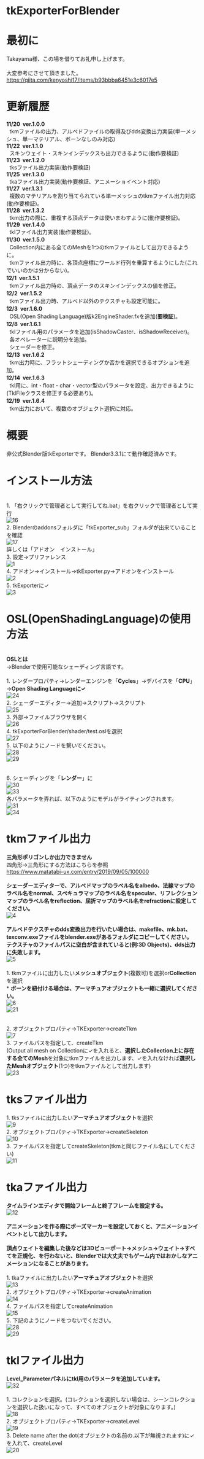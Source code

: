 # tkExporterForBlender

# 最初に
Takayama様、この場を借りてお礼申し上げます。
<br>
<br>大変参考にさせて頂きました。
<br>https://qiita.com/kenyoshi17/items/b93bbba6451e3c6017e5

# 更新履歴
 **11/20&nbsp;&nbsp;ver.1.0.0**
  <br>&nbsp;&nbsp;tkmファイルの出力、アルベドファイルの取得及びdds変換出力実装(単一メッシュ、単一マテリアル、ボーンなしのみ対応)
<br>
 **11/22&nbsp;&nbsp;ver.1.1.0**
  <br>&nbsp;&nbsp;スキンウェイト・スキンインデックスも出力できるように(動作要検証)
<br>
 **11/23&nbsp;&nbsp;ver.1.2.0**
  <br>&nbsp;&nbsp;tksファイル出力実装(動作要検証)
<br>
 **11/25&nbsp;&nbsp;ver.1.3.0**
  <br>&nbsp;&nbsp;tkaファイル出力実装(動作要検証、アニメーショイベント対応)
<br>
 **11/27&nbsp;&nbsp;ver.1.3.1**
  <br>&nbsp;&nbsp;複数のマテリアルを割り当てられている単一メッシュのtkmファイル出力対応(動作要検証)。
 <br>
 **11/28&nbsp;&nbsp;ver.1.3.2**
  <br>&nbsp;&nbsp;tkm出力の際に、重複する頂点データは使いまわすように(動作要検証)。
   <br>
 **11/29&nbsp;&nbsp;ver.1.4.0**
  <br>&nbsp;&nbsp;tklファイル出力実装(動作要検証)。
     <br>
 **11/30&nbsp;&nbsp;ver.1.5.0**
　<br>&nbsp;&nbsp;Collection内にある全てのMeshを1つのtkmファイルとして出力できるように。
  <br>&nbsp;&nbsp;tkmファイル出力時に、各頂点座標にワールド行列を乗算するようにした(これでいいのかは分からない)。
  <br>
 **12/1&nbsp;&nbsp;ver.1.5.1**
　<br>&nbsp;&nbsp;tkmファイル出力時の、頂点データのスキンインデックスの値を修正。
  <br>
 **12/2&nbsp;&nbsp;ver.1.5.2**
　<br>&nbsp;&nbsp;tkmファイル出力時、アルベド以外のテクスチャも設定可能に。
  <br>
 **12/3&nbsp;&nbsp;ver.1.6.0**
　<br>&nbsp;&nbsp;OSL(Open Shading Language)版k2EngineShader.fxを追加(**要検証**)。
 <br>
  **12/8&nbsp;&nbsp;ver.1.6.1**
　<br>&nbsp;&nbsp;tklファイル用のパラメータを追加(isShadowCaster、isShadowReceiver)。
  <br>&nbsp;&nbsp;各オペレーターに説明分を追加。
  <br>&nbsp;&nbsp;シェーダーを修正。
  <br>
 **12/13&nbsp;&nbsp;ver.1.6.2**
　<br>&nbsp;&nbsp;tkm出力時に、フラットシェーディングか否かを選択できるオプションを追加。
 <br>
 **12/14&nbsp;&nbsp;ver.1.6.3**
　<br>&nbsp;&nbsp;tkl用に、int・float・char・vector型のパラメータを設定、出力できるように(TklFileクラスを修正する必要あり)。
 <br>
 **12/19&nbsp;&nbsp;ver.1.6.4**
　<br>&nbsp;&nbsp;tkm出力において、複数のオブジェクト選択に対応。
# 概要
非公式Blender版tkExporterです。
Blender3.3.1にて動作確認済みです。

# インストール方法

<br>1.&nbsp;「右クリックで管理者として実行してね.bat」を右クリックで管理者として実行
<br>![16](https://user-images.githubusercontent.com/44657623/203994330-492e4351-8184-4bb7-a836-181cefdffd92.png)
<br>2.&nbsp;Blenderのaddonsフォルダに「tkExporter_sub」フォルダが出来ていることを確認
<br>![17](https://user-images.githubusercontent.com/44657623/203994647-fb462026-15f4-464f-9bc6-c95630e195a8.png)
<br>詳しくは「アドオン　インストール」
<br>3.&nbsp;設定→プリファレンス
<br>![1](https://user-images.githubusercontent.com/44657623/202902685-123d81df-5561-4e91-8251-205606a1d19d.png)
<br>4.&nbsp;アドオン→インストール→tkExporter.py→アドオンをインストール
<br>![2](https://user-images.githubusercontent.com/44657623/202902789-0c5857bb-2c65-4123-ba87-ccc682e84f0c.png)
<br>5.&nbsp;tkExporterに✓
<br>![3](https://user-images.githubusercontent.com/44657623/202902856-b194fb85-ad2a-487b-91e9-c2de8b073ef0.png)

# OSL(OpenShadingLanguage)の使用方法
<br>**OSLとは**
<br>→Blenderで使用可能なシェーディング言語です。
<br>
<br>1.&nbsp;レンダープロパティ→レンダーエンジンを「**Cycles**」→デバイスを「**CPU**」→**Open Shading Languageに✓**
<br>![24](https://user-images.githubusercontent.com/44657623/205442630-01441c30-aa76-4044-86b0-1019678dea35.png)
<br>2.&nbsp;シェーダーエディター→追加→スクリプト→スクリプト
<br>![25](https://user-images.githubusercontent.com/44657623/205442717-89e4a108-8253-44e9-b1dc-3377c10aa947.png)
<br>3.&nbsp;外部→ファイルブラウザを開く
<br>![26](https://user-images.githubusercontent.com/44657623/205442757-adf811b9-a7b0-4757-af11-a9cc2150d533.png)
<br>4.&nbsp;tkExporterForBlender/shader/test.oslを選択
<br>![27](https://user-images.githubusercontent.com/44657623/205442801-8629d1df-0066-451d-9d7a-830f2ea637d4.png)
<br>5.&nbsp;以下のようにノードを繋いでください。
<br>![28](https://user-images.githubusercontent.com/44657623/206435933-cdb4783b-3681-4b2d-8fa6-269b9f159431.png)
<br>![29](https://user-images.githubusercontent.com/44657623/206436662-de88545f-423b-42e2-ac1b-6b48724e8bae.png)

<br>6.&nbsp;シェーディングを「**レンダー**」に
<br>![30](https://user-images.githubusercontent.com/44657623/205444034-77432cab-8bbe-456b-a789-efe6fe818709.png)
<br>![33](https://user-images.githubusercontent.com/44657623/206437076-b995e07b-d44a-41fb-a6a8-111cc55a6dcb.png)
<br>各パラメータを弄れば、以下のようにモデルがライティングされます。
<br>![31](https://user-images.githubusercontent.com/44657623/206435741-9648b8b0-cd40-41a9-87bb-d22aafa48f46.png)
<br>![34](https://user-images.githubusercontent.com/44657623/206437582-52d126aa-0d9d-4b37-a628-d8ed9c2ba15f.png)








# tkmファイル出力
**三角形ポリゴンしか出力できません**
<br>四角形→三角形にする方法はこちらを参照
<br>https://www.matatabi-ux.com/entry/2019/09/05/100000
<br><br>
**シェーダーエディターで、**アルベドマップのラベル名をalbedo**、**法線マップのラベル名をnormal**、**スペキュラマップのラベル名をspecular**、**リフレクションマップのラベル名をreflection**、**屈折マップのラベル名をrefraction**に設定してください。**
<br>![4](https://user-images.githubusercontent.com/44657623/202903175-8986e331-61f4-4f9b-98ea-b3214c57adc8.png)
<br><br>
**アルベドテクスチャのdds変換出力を行いたい場合は、makefile、mk.bat、texconv.exeファイルをblender.exeがあるフォルダにコピーしてください。**
<br>**テクスチャのファイルパスに空白が含まれていると(例:3D Objects)、dds出力に失敗します。**
<br>![5](https://user-images.githubusercontent.com/44657623/202903461-e0485e01-c978-42fa-910a-a77068ee66f0.png)
<br><br>
1.&nbsp;tkmファイルに出力したい**メッシュオブジェクト**(複数可)を選択or**Collection**を選択
<br>* **ボーンを紐付ける場合は、アーマチュアオブジェクトも一緒に選択してください。**
<br>![6](https://user-images.githubusercontent.com/44657623/208357027-5674e439-3d44-4261-818c-bd99960efed2.png)
<br>![21](https://user-images.githubusercontent.com/44657623/204788193-7d41ea03-761b-4f4d-9ab6-1c043efd62d7.png)

<br>2.&nbsp;オブジェクトプロパティ→TKExporter→createTkm
<br>![7](https://user-images.githubusercontent.com/44657623/202903877-d500505a-b454-425c-9c36-96f8e9995bac.png)
<br>3.&nbsp;ファイルパスを指定して、createTkm
<br>(Output all mesh on Collectionに✓を入れると、**選択したCollection上に存在する全てのMesh**を対象にtkmファイルを出力します、✓を入れなければ**選択したMeshオブジェクト**(1つ)をtkmファイルとして出力します)
<br>![23](https://user-images.githubusercontent.com/44657623/204789146-f12b44d2-7cae-4537-b80e-cc32da0b4f10.png)
# tksファイル出力
1.&nbsp;tksファイルに出力したい**アーマチュアオブジェクト**を選択
<br>![9](https://user-images.githubusercontent.com/44657623/203451472-adcddb27-0e22-4bcd-9b22-aa4f2256857c.png)
<br>2.&nbsp;オブジェクトプロパティ→TKExporter→createSkeleton
<br>![10](https://user-images.githubusercontent.com/44657623/203451565-507c5056-17e1-4b39-80ad-417ae7317715.png)
<br>3.&nbsp;ファイルパスを指定してcreateSkeleton(tkmと同じファイル名にしてください)
<br>![11](https://user-images.githubusercontent.com/44657623/203451713-518cb6a0-f277-4a95-99f7-0747a1510a28.png)

# tkaファイル出力
**タイムラインエディタで開始フレームと終了フレームを設定する。**
<br>![12](https://user-images.githubusercontent.com/44657623/203992635-5fc5a1a0-d92a-4915-9ac9-344a36d1fa93.png)
<br><br>
**アニメーションを作る際にポーズマーカーを設定しておくと、アニメーションイベントとして出力します。**
<br><br>
**頂点ウェイトを編集した後などは3Dビューポート→メッシュ→ウェイト→すべてを正規化、を行わないと、Blenderでは大丈夫でもゲーム内ではおかしなアニメーションになることがあります。**
<br><br>
1.&nbsp;tkaファイルに出力したい**アーマチュアオブジェクト**を選択
<br>![13](https://user-images.githubusercontent.com/44657623/203992843-7e2b316f-40a3-4f0f-974f-850eff60562f.png)
<br>2.&nbsp;オブジェクトプロパティ→TKExporter→createAnimation
<br>![14](https://user-images.githubusercontent.com/44657623/203993009-3222df91-fef8-4d69-bea8-86a8572714c5.png)
<br>4.&nbsp;ファイルパスを指定してcreateAnimation
<br>![15](https://user-images.githubusercontent.com/44657623/203993199-7998066e-c22e-4429-84a6-b251e0681781.png)
<br>5.&nbsp;下記のようにノードをつないでください。
<br>![28](https://user-images.githubusercontent.com/44657623/205442940-603f9d8c-6c27-4bd0-8b3b-b0f4ae28b073.png)
<br>![29](https://user-images.githubusercontent.com/44657623/205442946-cad314d2-6462-4090-8b61-1e71aa06624f.png)


# tklファイル出力
**Level_Parameterパネルにtkl用のパラメータを追加しています。**
<br>![32](https://user-images.githubusercontent.com/44657623/206342443-4c19ecd1-9d6d-47b8-87b9-258b0233b3e6.png)
<br>
<br>
1.&nbsp;コレクションを選択。(コレクションを選択しない場合は、シーンコレクションを選択した扱いになって、すべてのオブジェクトが対象になります。)
<br>![18](https://user-images.githubusercontent.com/44657623/204429635-0fc5d36d-19d7-43f9-9db3-342d4995b955.png)
<br>2.&nbsp;オブジェクトプロパティ→TKExporter→createLevel
<br>![19](https://user-images.githubusercontent.com/44657623/204430215-f301527c-8abc-47c6-bcd3-90f03ddc2bb6.png)
<br>3.&nbsp;Delete name after the dot(オブジェクトの名前の.以下が無視されます)に✓を入れて、createLevel
<br>![20](https://user-images.githubusercontent.com/44657623/204430196-2639f642-1b5f-48b3-9a03-eca593ba41bc.png)





